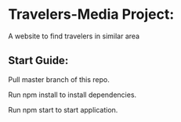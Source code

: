 # Travelers-Media Project:

A website to find travelers in similar area

## Start Guide:
Pull master branch of this repo.

Run npm install to install dependencies.

Run npm start to start application.
